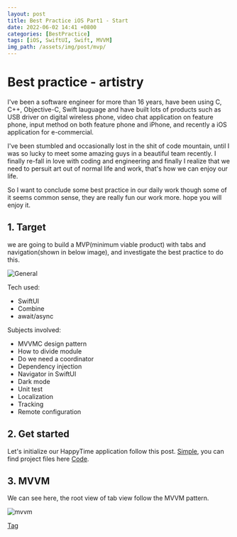 ```yaml
---
layout: post
title: Best Practice iOS Part1 - Start
date: 2022-06-02 14:41 +0800
categories: [BestPractice]
tags: [iOS, SwiftUI, Swift, MVVM]
img_path: /assets/img/post/mvp/
---
```


# Best practice - artistry

I've been a software engineer for more than 16 years, have been using C, C++, Objective-C, Swift lauguage and have built lots of products such as USB driver on digital wireless phone, video chat application on feature phone, input method on both feature phone and iPhone, and recently a iOS application for e-commercial.

I've been stumbled and occasionally lost in the shit of code mountain, until I was so lucky to meet some amazing guys in a beautiful team recently. I finally re-fall in love with coding and engineering and finally I realize that we need to persuit art out of normal life and work, that's how we can enjoy our life.

So I want to conclude some best practice in our daily work though some of it seems common sense, they are really fun our work more. hope you will enjoy it.

## 1. Target

we are going to build a MVP(minimum viable product) with tabs and navigation(shown in below image), and investigate the best practice to do this.

![General](mvp-general.png)

Tech used:
- SwiftUI
- Combine
- await/async

Subjects involved:
- MVVMC design pattern
- How to divide module
- Do we need a coordinator
- Dependency injection
- Navigator in SwiftUI
- Dark mode
- Unit test
- Localization
- Tracking
- Remote configuration

## 2. Get started

Let's initialize our HappyTime application follow this post. <a href="https://zteshadow.github.io/posts/mainentryforapplication/" target="_blank">Simple</a>, you can find project files here <a href="https://github.com/zteshadow/best-practice-ios" target="_blank">Code</a>.

## 3. MVVM

We can see here, the root view of tab view follow the MVVM pattern.

![mvvm](mvp-mvvm.png)

<a href="https://github.com/zteshadow/best-practice-ios/releases/tag/start" target="_blank">Tag</a>

